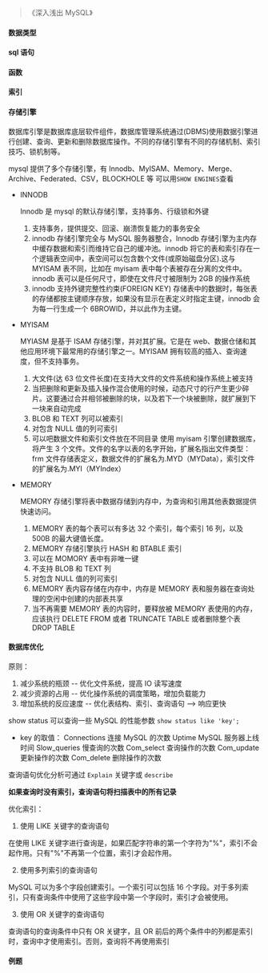 > 《深入浅出 MySQL》

#### 数据类型

#### sql 语句

#### 函数

#### 索引

#### 存储引擎

数据库引擎是数据库底层软件组件，数据库管理系统通过(DBMS)使用数据引擎进行创建、查询、更新和删除数据库操作。不同的存储引擎有不同的存储机制、索引技巧、锁机制等。

mysql 提供了多个存储引擎，有 Innodb、MyISAM、Memory、Merge、Archive、Federated、CSV，BLOCKHOLE 等
可以用`SHOW ENGINES`查看

- INNODB

  Innodb 是 mysql 的默认存储引擎，支持事务、行级锁和外键

  1. 支持事务，提供提交、回滚、崩溃恢复能力的事务安全
  2. innodb 存储引擎完全与 MySQL 服务器整合，Innodb 存储引擎为主内存中缓存数据和索引而维持它自己的缓冲池。innodb 将它的表和索引存在一个逻辑表空间中，表空间可以包含数个文件(或原始磁盘分区).这与 MYISAM 表不同，比如在 myisam 表中每个表被存在分离的文件中。innodb 表可以是任何尺寸，即使在文件尺寸被限制为 2GB 的操作系统
  3. innodb 支持外键完整性约束(FOREIGN KEY)
     存储表中的数据时，每张表的存储都按主键顺序存放，如果没有显示在表定义时指定主键，innodb 会为每一行生成一个 6BROWID，并以此作为主键。

- MYISAM

  MYIASM 是基于 ISAM 存储引擎，并对其扩展。它是在 web、数据仓储和其他应用环境下最常用的存储引擎之一。MYISAM 拥有较高的插入、查询速度，但不支持事务。

  1. 大文件(达 63 位文件长度)在支持大文件的文件系统和操作系统上被支持
  2. 当把删除和更新及插入操作混合使用的时候，动态尺寸的行产生更少碎片。这要通过合并相邻被删除的块，以及若下一个块被删除，就扩展到下一块来自动完成
  3. BLOB 和 TEXT 列可以被索引
  4. 对包含 NULL 值的列可索引
  5. 可以吧数据文件和索引文件放在不同目录
     使用 myisam 引擎创建数据库，将产生 3 个文件。文件的名字以表的名字开始，扩展名指出文件类型：frm 文件存储表定义，数据文件的扩展名为.MYD（MYData），索引文件的扩展名为.MYI（MYIndex）

- MEMORY

  MEMORY 存储引擎将表中数据存储到内存中，为查询和引用其他表数据提供快速访问。

  1. MEMORY 表的每个表可以有多达 32 个索引，每个索引 16 列，以及 500B 的最大键值长度。
  2. MEMORY 存储引擎执行 HASH 和 BTABLE 索引
  3. 可以在 MOMORY 表中有非唯一键
  4. 不支持 BLOB 和 TEXT 列
  5. 对包含 NULL 值的列可索引
  6. MEMORY 表内容存储在内存中，内存是 MEMORY 表和服务器在查询处理的空闲中创建的内部表共享
  7. 当不再需要 MEMORY 表的内容时，要释放被 MEMORY 表使用的内存，应该执行 DELETE FROM 或者 TRUNCATE TABLE 或者删除整个表 DROP TABLE

#### 数据库优化

原则：

1. 减少系统的瓶颈 -- 优化文件系统，提高 IO 读写速度
2. 减少资源的占用 -- 优化操作系统的调度策略，增加负载能力
3. 增加系统的反应速度 -- 优化表结构、索引、查询语句 --> 响应更快

show status 可以查询一些 MySQL 的性能参数
`show status like 'key';`

- key 的取值：
  Connections 连接 MySQL 的次数
  Uptime MySQL 服务器上线时间
  Slow_queries 慢查询的次数
  Com_select 查询操作的次数
  Com_update 更新操作的次数
  Com_delete 删除操作的次数

查询语句优化分析可通过 `Explain` 关键字或 `describe`

**如果查询时没有索引，查询语句将扫描表中的所有记录**

优化索引：

1. 使用 LIKE 关键字的查询语句

在使用 LIKE 关键字进行查询是，如果匹配字符串的第一个字符为"%"，索引不会起作用。只有"%"不再第一个位置，索引才会起作用。

2. 使用多列索引的查询语句

MySQL 可以为多个字段创建索引。一个索引可以包括 16 个字段。对于多列索引，只有查询条件中使用了这些字段中第一个字段时，索引才会被使用。

3. 使用 OR 关键字的查询语句

查询语句的查询条件中只有 OR 关键字，且 OR 前后的两个条件中的列都是索引时，查询中才使用索引。否则，查询将不再使用索引

#### 例题
